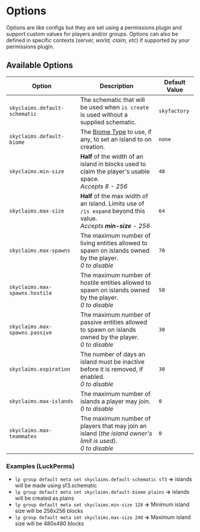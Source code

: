# Options
Options are like configs but they are set using a permissions plugin and support custom values for players and/or groups.
Options can also be defined in specific contexts (_server, world, claim, etc_) if supported by your permissions plugin.

## Available Options

| Option | Description | Default Value |
| ------ | ----------- | ------------- |
| `skyclaims.default-schematic` | The schematic that will be used when `is create` is used without a supplied schematic. | `skyfactory` |
| `skyclaims.default-biome` | The [Biome Type](biome-types.md) to use, if any, to set an island to on creation. | `none` |
| `skyclaims.min-size` | **Half** of the width of an island in blocks used to claim the player's usable space.<br /> _Accepts 8 - 256_ | `48` |
| `skyclaims.max-size` | **Half** of the max width of an island. Limits use of `/is expand` beyond this value.<br /> _Accepts **min-size** - 256_ | `64` |
| `skyclaims.max-spawns` | The maximum number of living entities allowed to spawn on islands owned by the player.<br /> _0 to disable_ | `70` |
| `skyclaims.max-spawns.hostile` | The maximum number of hostile entities allowed to spawn on islands owned by the player.<br /> _0 to disable_ | `50` |
| `skyclaims.max-spawns.passive` | The maximum number of passive entities allowed to spawn on islands owned by the player.<br /> _0 to disable_ | `30` |
| `skyclaims.expiration` | The number of days an island must be inactive before it is removed, if enabled.<br /> _0 to disable_ | `30` |
| `skyclaims.max-islands` | The maximum number of islands a player may join.<br /> _0 to disable_ | `0` |
| `skyclaims.max-teammates` | The maximum number of players that may join an island (_the island owner's limit is used_).<br /> _0 to disable_ | `0` |

### Examples (LuckPerms)
- `lp group default meta set skyclaims.default-schematic sf3` **&#8594;** islands will be made using sf3.schematic
- `lp group default meta set skyclaims.default-biome plains` **&#8594;** islands will be created as plains
- `lp group default meta set skyclaims.min-size 128` **&#8594;** Minimum island size will be 256x256 blocks
- `lp group default meta set skyclaims.max-size 240` **&#8594;** Maximum island size will be 480x480 blocks